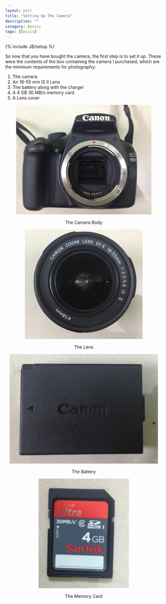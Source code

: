```yaml
---
layout: post
title: "Setting Up The Camera"
description: ""
category: Basics 
tags: [Basics]
---
```

{% include JB/setup %}

<p>So now that you have bought the camera, the first step is to set it up.
These were the contents of the box containing the camera I purchased, which are the minimum requirements for photography:

   1. The camera 
   2. An 18-55 mm IS II Lens
   3. The battery along with the charger
   4. A 4 GB 30 MB/s memory card
   5. A Lens cover
</p>

<center> 
  <img src='/resources/Post1/pic1.jpg' height='350' title='The Camera Body'/><p>The Camera Body</p>
</center>
<center>
  <img src='/resources/Post1/pic2.png' height='350' title='The Lens'/><p>The Lens</p>
</center>
<center>
  <img src='/resources/Post1/pic3.png' height='350' title='The Battery'/><p>The Battery</p>
</center>
<center>
  <img src='/resources/Post1/pic4.png' height='350' title='The Memory Card'/><p>The Memory Card</p>
</center>


